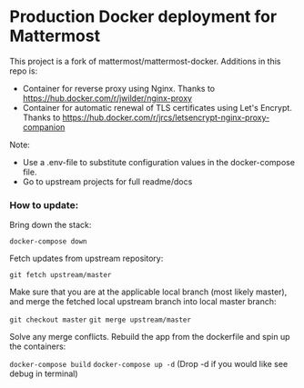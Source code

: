 # Production Docker deployment for Mattermost

This project is a fork of mattermost/mattermost-docker. Additions in this repo is:

- Container for reverse proxy using Nginx. Thanks to https://hub.docker.com/r/jwilder/nginx-proxy
- Container for automatic renewal of TLS certificates using Let's Encrypt. Thanks to https://hub.docker.com/r/jrcs/letsencrypt-nginx-proxy-companion

Note:
- Use a .env-file to substitute configuration values in the docker-compose file.
- Go to upstream projects for full readme/docs

### How to update:

Bring down the stack:

```docker-compose down```

Fetch updates from upstream repository:

```git fetch upstream/master```

Make sure that you are at the applicable local branch (most likely master), and merge the fetched local upstream branch into local master branch:

```git checkout master```
```git merge upstream/master```

Solve any merge conflicts.
Rebuild the app from the dockerfile and spin up the containers:

```docker-compose build```
```docker-compose up -d``` (Drop -d if you would like see debug in terminal)
